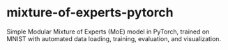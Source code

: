 # mixture-of-experts-pytorch
Simple Modular Mixture of Experts (MoE) model in PyTorch, trained on MNIST with automated data loading, training, evaluation, and visualization.
